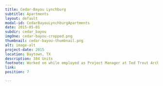 ```yaml
---
title: Cedar-Bayou Lynchburg
subtitle: Apartments
layout: default
modal-id: CedarBayouLynchburgApartments
date: 2015-05-01
subdir: cedar_bayou
imgOne: cedar-bayou-cropped.png
thumbnail: cedar-bayou-thumbnail.png
alt: image-alt
project-date: 2015
location: Baytown, TX
description: 384 Units
footnote: Worked on while employed as Project Manager at Ted Trout Architects and Associates, LTD.
link:
position: 7

---
```


